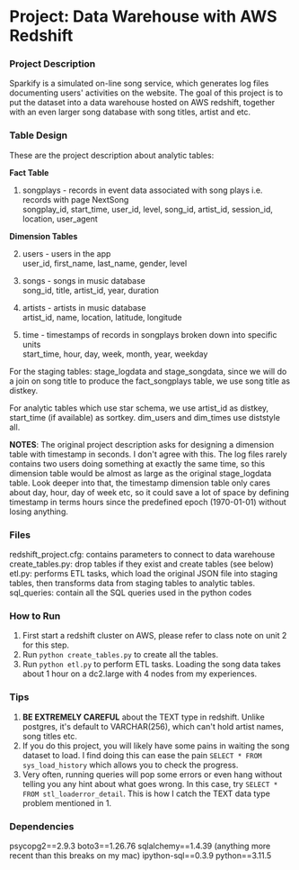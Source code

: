 # Project: Data Warehouse with AWS Redshift

### Project Description
Sparkify is a simulated on-line song service, which generates log files documenting users' activities on the website. The goal of this project is to put the dataset into a data warehouse hosted on AWS redshift, together with an even larger song database with song titles, artist and etc.

### Table Design

These are the project description about analytic tables:  

**Fact Table**   
1. songplays - records in event data associated with song plays i.e. records with page NextSong   
songplay_id, start_time, user_id, level, song_id, artist_id, session_id, location, user_agent

**Dimension Tables**   

2. users - users in the app   
user_id, first_name, last_name, gender, level   

3. songs - songs in music database   
song_id, title, artist_id, year, duration   

4. artists - artists in music database   
artist_id, name, location, latitude, longitude    

5. time - timestamps of records in songplays broken down into specific units    
start_time, hour, day, week, month, year, weekday

For the staging tables: stage_logdata and stage_songdata, since we will do a join on song title to produce the fact_songplays table, we use song title as distkey.

For analytic tables which use star schema, we use artist_id as distkey, start_time (if available) as sortkey.  dim_users and dim_times use diststyle all.
 
**NOTES**: The original project description asks for designing a dimension table with timestamp in seconds. I don't agree with this. The log files rarely contains two users doing something at exactly the same time, so this dimension table would be almost as large as the original stage_logdata table. Look deeper into that, the timestamp dimension table only cares about day, hour, day of week etc, so it could save a lot of space by defining timestamp in terms hours since the predefined epoch (1970-01-01) without losing anything.  

### Files
redshift_project.cfg: contains parameters to connect to data warehouse
create_tables.py: drop tables if they exist and create tables (see below)
etl.py: performs ETL tasks, which load the original JSON file into staging tables, then transforms data from staging tables to analytic tables.
sql_queries: contain all the SQL queries used in the python codes

### How to Run
1. First start a redshift cluster on AWS, please refer to class note on unit 2 for this step.
2. Run `python create_tables.py` to create all the tables.
3. Run `python etl.py` to perform ETL tasks. Loading the song data takes about 1 hour on a dc2.large with 4 nodes from my experiences.

### Tips
1. **BE EXTREMELY CAREFUL** about the TEXT type in redshift. Unlike postgres, it's default to VARCHAR(256), which can't hold artist names, song titles etc.
2. If you do this project, you will likely have some pains in waiting the song dataset to load. I find doing this can ease the pain `SELECT * FROM sys_load_history` which allows you to check the progress.
3. Very often, running queries will pop some errors or even hang without telling you any hint about what goes wrong. In this case, try `SELECT *
FROM stl_loaderror_detail`. This is how I catch the TEXT data type problem mentioned in 1.

### Dependencies
psycopg2==2.9.3
boto3==1.26.76
sqlalchemy==1.4.39  (anything more recent than this breaks on my mac)
ipython-sql==0.3.9
python==3.11.5
